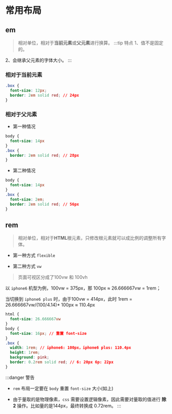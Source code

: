# 常用布局
## em
>相对单位，相对于**当前元素**或**父元素**进行换算。
:::tip 特点
1、值不是固定的。

2、会继承父元素的字体大小。
:::
### 相对于当前元素
```css
.box {
  font-size: 12px;
  border: 2em solid red; // 24px
}
```
### 相对于父元素
- 第一种情况
```css
body {
  font-size: 14px
}
.box {
  border: 2em solid red; // 28px
}
```

- 第二种情况
```css
body {
  font-size: 14px
}
.box {
  font-size: 2em;
  border: 2em solid red; // 56px
}
```
## rem
> 相对单位，相对于**HTML**根元素，只修改根元素就可以成比例的调整所有字体。
- 第一种方式 `flexible`

- 第二种方式 `vw`
> 页面可视区分成了100vw 和 100vh

以 `iphone6` 机型为例，100vw = 375px，那 100px ≈ 26.666667vw = 1rem；

当切换到 `iphone6 plus` 时，由于100vw = 414px，此时 1rem = 26.666667vw/(100/4.14)* 100px ≈ 110.4px
```css
html {
  font-size: 26.666667vw
}
body {
  font-size: 16px; // 重置 font-size
}
.box {
  width: 1rem; // iphone6: 100px，iphone6 plus: 110.4px
  height: 1rem;
  background: pink;
  border: 0.2rem solid red; // 6: 20px 6p: 22px
}
```
:::danger 警告
- `rem` 布局一定要在 `body` 重置 `font-size` 大小(如上)

- 由于量取的是物理像素，`css` 需要设置逻辑像素，因此需要对量取的值进行 **除2** 操作。比如量的是144px，最终转换成 0.72rem。
:::




